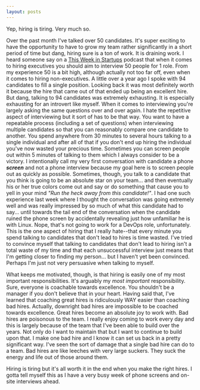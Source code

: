 ```yaml
---
layout: posts
---
```


Yep, hiring is tiring.  Very much so.

Over the past month I've talked over 50 candidates.  It's super exciting to have the opportunity to have to grow my team rather significantly in a short period of time but dang, hiring sure is a ton of work.  It is draining work.  I heard someone say on a [This Week in Startups](http://thisweekinstartups.com/) podcast that when it comes to hiring executives you should aim to interview 50 people for 1 role.  From my experience 50 is a bit high, although actually not too far off, even when it comes to hiring non-executives.  A little over a year ago I spoke with 94 candidates to fill a single position.  Looking back it was most definitely worth it because the hire that came out of that ended up being an excellent hire.  But dang, talking to 94 candidates was extremely exhausting.  It is especially exhausting for an introvert like myself.  When it comes to interviewing you're largely asking the same questions over and over again.  I hate the repetitive aspect of interviewing but it sort of has to be that way.  You want to have a repeatable process (including a set of questions) when interviewing multiple candidates so that you can reasonably compare one candidate to another.  You spend anywhere from 30 minutes to several hours talking to a single individual and after all of that if you don't end up hiring the individual you've now wasted your precious time.  Sometimes you can screen people out within 5 minutes of talking to them which I always consider to be a victory.  I intentionally call my very first conversation with candidate a phone ***screen*** and not a phone interview because my goal here is to screen people out as quickly as possible.  Sometimes, though, you talk to a candidate that you think is going to be an absolute star on your team... and then eventually his or her true colors come out and say or do something that cause you to yell in your mind *"Run the heck away from this candidate!"*.  I had one such experience last week where I thought the conversation was going extremely well and was really impressed by so much of what this candidate had to say... until towards the tail end of the conversation when the candidate ruined the phone screen by accidentally revealing just how unfamiliar he is with Linux.  Nope, that's not going to work for a DevOps role, unfortunately.  This is the one aspect of hiring that I really hate--that every minute you spend talking to candidates that don't lead to hires is time wasted.  I've tried to convince myself that talking to candidates that don't lead to hiring isn't a total waste of my time and that each unsuccessful interview just means that I'm getting closer to finding my person... but I haven't yet been convinced.  Perhaps I'm just not very persuasive when talking to myself.

What keeps me motivated, though, is that hiring is easily one of my most important responsibilities.  It's arguably my *most important* responsibility.  Sure, everyone is coachable towards excellence.  You shouldn't be a manager if you don't believe that in your heart.  Having said that, I've learned that coaching great hires is ridiculously WAY easier than coaching bad hires.  Actually, downright bad hires are impossible to be coached towards excellence.  Great hires become an absolute joy to work with.  Bad hires are poisonous to the team.  I really enjoy coming to work every day and this is largely because of the team that I've been able to build over the years.  Not only do I want to maintain that but I want to continue to build upon that.  I make one bad hire and I know it can set us back in a pretty significant way.  I've seen the sort of damage that a single bad hire can do to a team.  Bad hires are like leeches with very large suckers.  They suck the energy and life out of those around them.

Hiring is tiring but it's all worth it in the end when you make the right hires.  I gotta tell myself this as I have a very busy week of phone screens and on-site interviews ahead.
